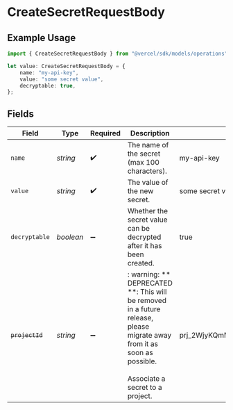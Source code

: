 # CreateSecretRequestBody

## Example Usage

```typescript
import { CreateSecretRequestBody } from "@vercel/sdk/models/operations";

let value: CreateSecretRequestBody = {
    name: "my-api-key",
    value: "some secret value",
    decryptable: true,
};
```

## Fields

| Field                                                                                                                                                     | Type                                                                                                                                                      | Required                                                                                                                                                  | Description                                                                                                                                               | Example                                                                                                                                                   |
| --------------------------------------------------------------------------------------------------------------------------------------------------------- | --------------------------------------------------------------------------------------------------------------------------------------------------------- | --------------------------------------------------------------------------------------------------------------------------------------------------------- | --------------------------------------------------------------------------------------------------------------------------------------------------------- | --------------------------------------------------------------------------------------------------------------------------------------------------------- |
| `name`                                                                                                                                                    | *string*                                                                                                                                                  | :heavy_check_mark:                                                                                                                                        | The name of the secret (max 100 characters).                                                                                                              | my-api-key                                                                                                                                                |
| `value`                                                                                                                                                   | *string*                                                                                                                                                  | :heavy_check_mark:                                                                                                                                        | The value of the new secret.                                                                                                                              | some secret value                                                                                                                                         |
| `decryptable`                                                                                                                                             | *boolean*                                                                                                                                                 | :heavy_minus_sign:                                                                                                                                        | Whether the secret value can be decrypted after it has been created.                                                                                      | true                                                                                                                                                      |
| ~~`projectId`~~                                                                                                                                           | *string*                                                                                                                                                  | :heavy_minus_sign:                                                                                                                                        | : warning: ** DEPRECATED **: This will be removed in a future release, please migrate away from it as soon as possible.<br/><br/>Associate a secret to a project. | prj_2WjyKQmM8ZnGcJsPWMrHRHrE                                                                                                                              |
